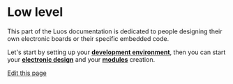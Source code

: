 # Low level
This part of the Luos documentation is dedicated to people designing their own electronic boards or their specific embedded code.

Let's start by setting up your [**development environment**](/pages/low/dev-env.md), then you can start your [**electronic design**](/pages/low/electronic-design.md) and your [**modules**](/pages/low/modules.md) creation.

<div class="cust_edit_page"><a href="https://{{gh_path}}/pages/low/low-level.md">Edit this page</a></div>
